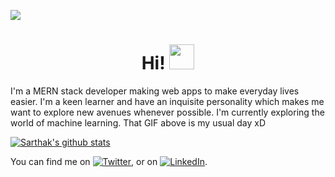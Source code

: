 <!-- [![Header](https://i2.wp.com/allhtaccess.info/wp-content/uploads/2018/03/programming.gif?fit=1281%2C716&ssl=1 "Header")](https://sarthakkundra.github.io/portfolio/) -->

![](https://i.gifer.com/5eKX.gif)
 <h1 align="center"> Hi! <img src="https://thumbs.gfycat.com/EllipticalThornyHypacrosaurus-max-1mb.gif" width="40px">
 </h1>
<p> I'm a MERN stack developer making web apps to make everyday lives easier. I'm a keen learner and have an inquisite personality which makes me want to explore new avenues whenever possible. I'm currently exploring the world of machine learning. That GIF above is my usual day xD </p>

[![Sarthak's github stats](https://github-readme-stats.vercel.app/api?username=sarthakkundra&hide=stars&theme=gotham)](https://github.com/anuraghazra/github-readme-stats)

You can find me on [![Twitter][1.2]][1], or on [![LinkedIn][2.2]][2].

<!-- Icons -->

[1.2]: http://i.imgur.com/wWzX9uB.png "twitter icon without padding"
[2.2]: https://raw.githubusercontent.com/MartinHeinz/MartinHeinz/master/linkedin-3-16.png "LinkedIn icon without padding"

<!-- Links to your social media accounts -->

[1]: https://twitter.com/KundraSarthak
[2]: https://www.linkedin.com/in/sarthak-kundra-2b6247189/

<!--
**sarthakkundra/sarthakkundra** is a ✨ _special_ ✨ repository because its `README.md` (this file) appears on your GitHub profile.

Here are some ideas to get you started:

- 🔭 I’m currently working on ...
- 🌱 I’m currently learning ...
- 👯 I’m looking to collaborate on ...
- 🤔 I’m looking for help with ...
- 💬 Ask me about ...
- 😄 Pronouns: ...
- ⚡ Fun fact: ...
-->
